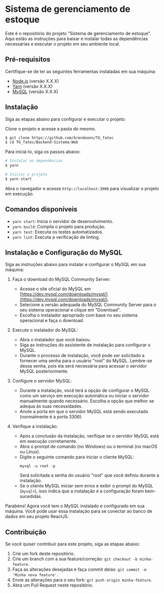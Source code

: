 # Sistema de gerenciamento de estoque

Este é o repositório do projeto "Sistema de gerenciamento de estoque". Aqui estão as instruções para baixar e instalar todas as dependências necessárias e executar o projeto em seu ambiente local.

## Pré-requisitos

Certifique-se de ter as seguintes ferramentas instaladas em sua máquina:

- [Node.js](https://nodejs.org) (versão X.X.X)
- [Yarn](https://yarnpkg.com) (versão X.X.X)
- [MySQL](https://www.mysql.com/) (versão X.X.X)


## Instalação

Siga as etapas abaixo para configurar e executar o projeto:

Clone o projeto e acesse a pasta do mesmo.

```bash
$ git clone https://github.com/brendoonn/TG_fatec 
$ cd TG_fatec/Backend-Sistema-Web
```

Para iniciá-lo, siga os passos abaixo:
```bash
# Instalar as dependências
$ yarn

# Iniciar o projeto
$ yarn start
```

Abra o navegador e acesse `http://localhost:3000` para visualizar o projeto em execução.

## Comandos disponíveis

- `yarn start`: Inicia o servidor de desenvolvimento.
- `yarn build`: Compila o projeto para produção.
- `yarn test`: Executa os testes automatizados.
- `yarn lint`: Executa a verificação de linting.

## Instalação e Configuração do MySQL

Siga as instruções abaixo para instalar e configurar o MySQL em sua máquina:

1. Faça o download do MySQL Community Server:
   - Acesse o site oficial do MySQL em [https://dev.mysql.com/downloads/mysql/](https://dev.mysql.com/downloads/mysql/).
   - Selecione a versão adequada do MySQL Community Server para o seu sistema operacional e clique em "Download".
   - Escolha o instalador apropriado com base no seu sistema operacional e faça o download.

2. Execute o instalador do MySQL:
   - Abra o instalador que você baixou.
   - Siga as instruções do assistente de instalação para configurar o MySQL.
   - Durante o processo de instalação, você pode ser solicitado a fornecer uma senha para o usuário "root" do MySQL. Lembre-se dessa senha, pois ela será necessária para acessar o servidor MySQL posteriormente.

3. Configure o servidor MySQL:
   - Durante a instalação, você terá a opção de configurar o MySQL como um serviço em execução automática ou iniciar o servidor manualmente quando necessário. Escolha a opção que melhor se adequa às suas necessidades.
   - Anote a porta em que o servidor MySQL está sendo executado (normalmente é a porta 3306).

4. Verifique a instalação:
   - Após a conclusão da instalação, verifique se o servidor MySQL está em execução corretamente.
   - Abra o prompt de comando (no Windows) ou o terminal (no macOS ou Linux).
   - Digite o seguinte comando para iniciar o cliente MySQL:
     ```shell
     mysql -u root -p
     ```
     Será solicitada a senha do usuário "root" que você definiu durante a instalação.
   - Se o cliente MySQL iniciar sem erros e exibir o prompt do MySQL (`mysql>`), isso indica que a instalação e a configuração foram bem-sucedidas.

Parabéns! Agora você tem o MySQL instalado e configurado em sua máquina. Você pode usar essa instalação para se conectar ao banco de dados em seu projeto ReactJS.

## Contribuição

Se você quiser contribuir para este projeto, siga as etapas abaixo:

1. Crie um fork deste repositório.
2. Crie um branch com a sua feature/correção: `git checkout -b minha-feature`.
3. Faça as alterações desejadas e faça commit delas: `git commit -m 'Minha nova feature'`.
4. Envie as alterações para o seu fork: `git push origin minha-feature`.
5. Abra um Pull Request neste repositório.
